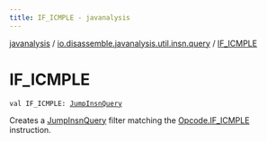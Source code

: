 ```yaml
---
title: IF_ICMPLE - javanalysis
---
```


[javanalysis](../index.html) / [io.disassemble.javanalysis.util.insn.query](index.html) / [IF_ICMPLE](./-i-f_-i-c-m-p-l-e.html)

# IF_ICMPLE

`val IF_ICMPLE: `[`JumpInsnQuery`](-jump-insn-query/index.html)

Creates a [JumpInsnQuery](-jump-insn-query/index.html) filter matching the [Opcode.IF_ICMPLE](#) instruction.

